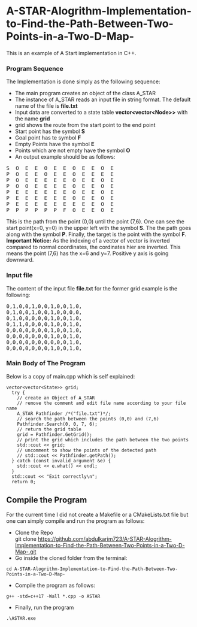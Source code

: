 # A-STAR-Alogrithm-Implementation-to-Find-the-Path-Between-Two-Points-in-a-Two-D-Map-
This is an example of A Start implementation in C++. 
### Program Sequence
The Implementation is done simply as the following sequence:
- The main program creates an object of the class A_STAR
- The instance of A_STAR reads an input file in string format. The default name of the file is **file.txt**
- Input data are converted to a state table **vector\<vector\<Node\>\>** with the name **grid**
- grid shows the route from the start point to the end point
- Start point has the symbol **S**
- Goal point has te symbol **F**
- Empty Points have the symbol **E**
- Points which are not empty have the symbol **O**
- An output example should be as follows:  
<pre>
S  O  E  E  O  E  E  O  E  E  O  E  
P  O  E  E  O  E  E  O  E  E  E  E  
P  O  E  E  E  E  E  O  E  E  O  E  
P  O  O  E  E  E  E  O  E  E  O  E  
P  E  E  E  E  E  E  O  E  E  O  E  
P  E  E  E  E  E  E  O  E  E  O  E  
P  E  E  E  E  E  E  E  E  E  O  E  
P  P  P  P  P  P  F  O  E  E  O  E  
</pre>
This is the path from the point (0,0) until the point (7,6). One can see the start point(x=0, y=0) in the upper left with the symbol **S**. The the path goes along with the symbol **P**. Finally, the target is the point with the symbol **F**.  
**Important Notice:** As the indexing of a vector of vector is inverted compared to normal coordinates, the cordinates hier are inverted. This means the point (7,6) has the x=6 and y=7. Positive y axis is going downward. 

### Input file
The content of the input file **file.txt** for the former grid example is the following:  
<pre>
0,1,0,0,1,0,0,1,0,0,1,0,  
0,1,0,0,1,0,0,1,0,0,0,0,  
0,1,0,0,0,0,0,1,0,0,1,0,  
0,1,1,0,0,0,0,1,0,0,1,0,  
0,0,0,0,0,0,0,1,0,0,1,0,  
0,0,0,0,0,0,0,1,0,0,1,0,  
0,0,0,0,0,0,0,0,0,0,1,0,  
0,0,0,0,0,0,0,1,0,0,1,0, 
</pre>
### Main Body of The Program
Below is a copy of main.cpp which is self explained:  
```
vector<vector<State>> grid;
  try {
    // create an Object of A_STAR
    // remove the comment and edit file name according to your file name
    A_STAR Pathfinder /*("file.txt")*/;
    // search the path between the points (0,0) and (7,6)
    Pathfinder.Search(0, 0, 7, 6);
    // return the grid table
    grid = Pathfinder.GetGrid();
    // print the grid which includes the path between the two points
    std::cout << grid;
    // uncomment to show the points of the detected path
    // std::cout << Pathfinder.getPath();
  } catch (const invalid_argument &e) {
    std::cout << e.what() << endl;
  }
  std::cout << "Exit correctly\n";
  return 0;
```

## Compile the Program
For the current time I did not create a Makefile or a CMakeLists.txt file but one can simply compile and run the program as follows:  
- Clone the Repo  
git clone https://github.com/abdulkarim723/A-STAR-Alogrithm-Implementation-to-Find-the-Path-Between-Two-Points-in-a-Two-D-Map-.git  
- Go inside the cloned folder from the terminal:  
```
cd A-STAR-Alogrithm-Implementation-to-Find-the-Path-Between-Two-Points-in-a-Two-D-Map-
```
- Compile the program as follows: 
```
g++ -std=c++17 -Wall *.cpp -o ASTAR
```
- Finally, run the program
```
.\ASTAR.exe
```
